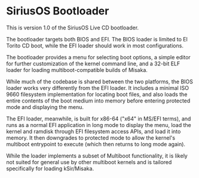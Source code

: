 # SiriusOS Bootloader

This is version 1.0 of the SiriusOS Live CD bootloader.

The bootloader targets both BIOS and EFI. The BIOS loader is limited to El Torito CD boot, while the EFI loader should work in most configurations.

The bootloader provides a menu for selecting boot options, a simple editor for further customization of the kernel command line, and a 32-bit ELF loader for loading multiboot-compatible builds of Misaka.

While much of the codebase is shared between the two platforms, the BIOS loader works very differently from the EFI loader. It includes a minimal ISO 9660 filesystem implementation for locating boot files, and also loads the entire contents of the boot medium into memory before entering protected mode and displaying the menu.

The EFI loader, meanwhile, is built for x86-64 ("x64" in MS/EFI terms), and runs as a normal EFI application in long mode to display the menu, load the kernel and ramdisk through EFI filesystem access APIs, and load it into memory. It then downgrades to protected mode to allow the kernel's multiboot entrypoint to execute (which then returns to long mode again).

While the loader implements a subset of Multiboot functionality, it is likely not suited for general use by other multiboot kernels and is tailored specifically for loading kSir/Misaka.
